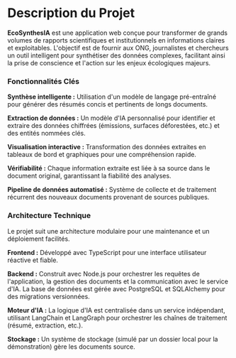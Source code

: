 # Description du Projet

**EcoSynthesIA** est une application web conçue pour transformer de grands volumes de rapports scientifiques et institutionnels en informations claires et exploitables. L'objectif est de fournir aux ONG, journalistes et chercheurs un outil intelligent pour synthétiser des données complexes, facilitant ainsi la prise de conscience et l'action sur les enjeux écologiques majeurs.

### Fonctionnalités Clés

**Synthèse intelligente :** Utilisation d'un modèle de langage pré-entraîné pour générer des résumés concis et pertinents de longs documents.

**Extraction de données :** Un modèle d'IA personnalisé pour identifier et extraire des données chiffrées (émissions, surfaces déforestées, etc.) et des entités nommées clés.

**Visualisation interactive :** Transformation des données extraites en tableaux de bord et graphiques pour une compréhension rapide.

**Vérifiabilité :** Chaque information extraite est liée à sa source dans le document original, garantissant la fiabilité des analyses.

**Pipeline de données automatisé :** Système de collecte et de traitement récurrent des nouveaux documents provenant de sources publiques.

### Architecture Technique

Le projet suit une architecture modulaire pour une maintenance et un déploiement facilités.

**Frontend :** Développé avec TypeScript pour une interface utilisateur réactive et fiable.

**Backend :** Construit avec Node.js pour orchestrer les requêtes de l'application, la gestion des documents et la communication avec le service d'IA. La base de données est gérée avec PostgreSQL et SQLAlchemy pour des migrations versionnées.

**Moteur d'IA :** La logique d'IA est centralisée dans un service indépendant, utilisant LangChain et LangGraph pour orchestrer les chaînes de traitement (résumé, extraction, etc.).

**Stockage :** Un système de stockage (simulé par un dossier local pour la démonstration) gère les documents source.
